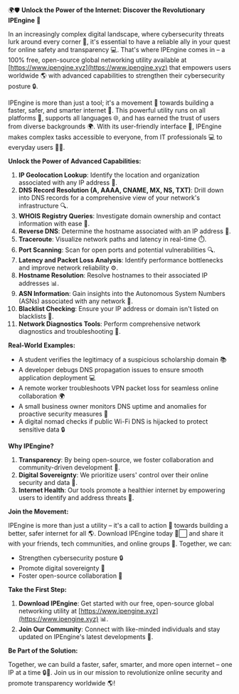🌍🛡️ **Unlock the Power of the Internet: Discover the Revolutionary IPEngine** 🔐

In an increasingly complex digital landscape, where cybersecurity threats lurk around every corner 🚨, it's essential to have a reliable ally in your quest for online safety and transparency 💻. That's where IPEngine comes in – a 100% free, open-source global networking utility available at [https://www.ipengine.xyz](https://www.ipengine.xyz) that empowers users worldwide 🌎 with advanced capabilities to strengthen their cybersecurity posture 🔒.

IPEngine is more than just a tool; it's a movement 🚀 towards building a faster, safer, and smarter internet 📡. This powerful utility runs on all platforms 📱, supports all languages 🌐, and has earned the trust of users from diverse backgrounds 🌍. With its user-friendly interface 🔑, IPEngine makes complex tasks accessible to everyone, from IT professionals 💻 to everyday users 🙋‍♂️.

**Unlock the Power of Advanced Capabilities:**

1.  **IP Geolocation Lookup**: Identify the location and organization associated with any IP address 📍.
2.  **DNS Record Resolution (A, AAAA, CNAME, MX, NS, TXT)**: Drill down into DNS records for a comprehensive view of your network's infrastructure 🔍.
3.  **WHOIS Registry Queries**: Investigate domain ownership and contact information with ease 🔑.
4.  **Reverse DNS**: Determine the hostname associated with an IP address 📝.
5.  **Traceroute**: Visualize network paths and latency in real-time ⏱️.
6.  **Port Scanning**: Scan for open ports and potential vulnerabilities 🔍.
7.  **Latency and Packet Loss Analysis**: Identify performance bottlenecks and improve network reliability ⚙️.
8.  **Hostname Resolution**: Resolve hostnames to their associated IP addresses 📊.
9.  **ASN Information**: Gain insights into the Autonomous System Numbers (ASNs) associated with any network 🔗.
10. **Blacklist Checking**: Ensure your IP address or domain isn't listed on blacklists 🚫.
11. **Network Diagnostics Tools**: Perform comprehensive network diagnostics and troubleshooting 🧐.

**Real-World Examples:**

*   A student verifies the legitimacy of a suspicious scholarship domain 📚
*   A developer debugs DNS propagation issues to ensure smooth application deployment 💻
*   A remote worker troubleshoots VPN packet loss for seamless online collaboration 🌍
*   A small business owner monitors DNS uptime and anomalies for proactive security measures 💼
*   A digital nomad checks if public Wi-Fi DNS is hijacked to protect sensitive data 🔒

**Why IPEngine?**

1.  **Transparency**: By being open-source, we foster collaboration and community-driven development 🤝.
2.  **Digital Sovereignty**: We prioritize users' control over their online security and data 🌟.
3.  **Internet Health**: Our tools promote a healthier internet by empowering users to identify and address threats 💪.

**Join the Movement:**

IPEngine is more than just a utility – it's a call to action 📢 towards building a better, safer internet for all 🌎. Download IPEngine today 🔴⬜️ and share it with your friends, tech communities, and online groups 👥. Together, we can:

*   Strengthen cybersecurity posture 🔒
*   Promote digital sovereignty 🌟
*   Foster open-source collaboration 🤝

**Take the First Step:**

1.  **Download IPEngine**: Get started with our free, open-source global networking utility at [https://www.ipengine.xyz](https://www.ipengine.xyz) 📊.
2.  **Join Our Community**: Connect with like-minded individuals and stay updated on IPEngine's latest developments 🚀.

**Be Part of the Solution:**

Together, we can build a faster, safer, smarter, and more open internet – one IP at a time 🔒👏. Join us in our mission to revolutionize online security and promote transparency worldwide 🌎!